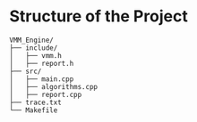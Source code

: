 # Structure of the Project 
```
VMM_Engine/
├── include/
│   ├── vmm.h
│   ├── report.h
├── src/
│   ├── main.cpp
│   ├── algorithms.cpp
│   ├── report.cpp
├── trace.txt
└── Makefile
```

